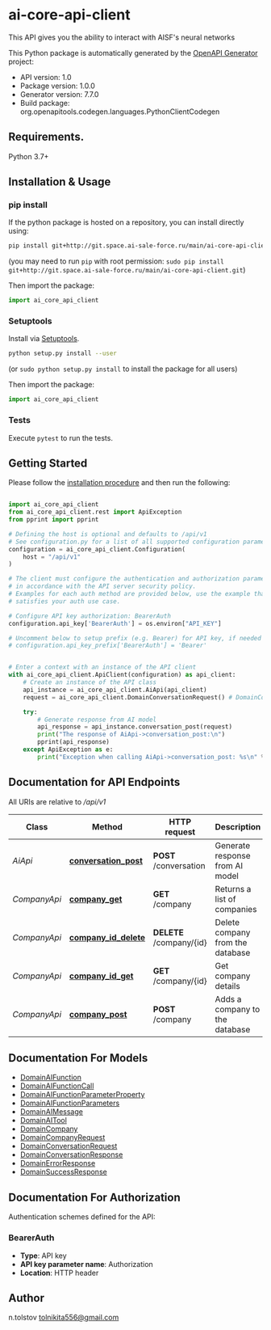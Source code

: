 # ai-core-api-client
This API gives you the ability to interact with AISF's neural networks

This Python package is automatically generated by the [OpenAPI Generator](https://openapi-generator.tech) project:

- API version: 1.0
- Package version: 1.0.0
- Generator version: 7.7.0
- Build package: org.openapitools.codegen.languages.PythonClientCodegen

## Requirements.

Python 3.7+

## Installation & Usage
### pip install

If the python package is hosted on a repository, you can install directly using:

```sh
pip install git+http://git.space.ai-sale-force.ru/main/ai-core-api-client.git
```
(you may need to run `pip` with root permission: `sudo pip install git+http://git.space.ai-sale-force.ru/main/ai-core-api-client.git`)

Then import the package:
```python
import ai_core_api_client
```

### Setuptools

Install via [Setuptools](http://pypi.python.org/pypi/setuptools).

```sh
python setup.py install --user
```
(or `sudo python setup.py install` to install the package for all users)

Then import the package:
```python
import ai_core_api_client
```

### Tests

Execute `pytest` to run the tests.

## Getting Started

Please follow the [installation procedure](#installation--usage) and then run the following:

```python

import ai_core_api_client
from ai_core_api_client.rest import ApiException
from pprint import pprint

# Defining the host is optional and defaults to /api/v1
# See configuration.py for a list of all supported configuration parameters.
configuration = ai_core_api_client.Configuration(
    host = "/api/v1"
)

# The client must configure the authentication and authorization parameters
# in accordance with the API server security policy.
# Examples for each auth method are provided below, use the example that
# satisfies your auth use case.

# Configure API key authorization: BearerAuth
configuration.api_key['BearerAuth'] = os.environ["API_KEY"]

# Uncomment below to setup prefix (e.g. Bearer) for API key, if needed
# configuration.api_key_prefix['BearerAuth'] = 'Bearer'


# Enter a context with an instance of the API client
with ai_core_api_client.ApiClient(configuration) as api_client:
    # Create an instance of the API class
    api_instance = ai_core_api_client.AiApi(api_client)
    request = ai_core_api_client.DomainConversationRequest() # DomainConversationRequest | Conversation Request

    try:
        # Generate response from AI model
        api_response = api_instance.conversation_post(request)
        print("The response of AiApi->conversation_post:\n")
        pprint(api_response)
    except ApiException as e:
        print("Exception when calling AiApi->conversation_post: %s\n" % e)

```

## Documentation for API Endpoints

All URIs are relative to */api/v1*

Class | Method | HTTP request | Description
------------ | ------------- | ------------- | -------------
*AiApi* | [**conversation_post**](docs/AiApi.md#conversation_post) | **POST** /conversation | Generate response from AI model
*CompanyApi* | [**company_get**](docs/CompanyApi.md#company_get) | **GET** /company | Returns a list of companies
*CompanyApi* | [**company_id_delete**](docs/CompanyApi.md#company_id_delete) | **DELETE** /company/{id} | Delete company from the database
*CompanyApi* | [**company_id_get**](docs/CompanyApi.md#company_id_get) | **GET** /company/{id} | Get company details
*CompanyApi* | [**company_post**](docs/CompanyApi.md#company_post) | **POST** /company | Adds a company to the database


## Documentation For Models

 - [DomainAIFunction](docs/DomainAIFunction.md)
 - [DomainAIFunctionCall](docs/DomainAIFunctionCall.md)
 - [DomainAIFunctionParameterProperty](docs/DomainAIFunctionParameterProperty.md)
 - [DomainAIFunctionParameters](docs/DomainAIFunctionParameters.md)
 - [DomainAIMessage](docs/DomainAIMessage.md)
 - [DomainAITool](docs/DomainAITool.md)
 - [DomainCompany](docs/DomainCompany.md)
 - [DomainCompanyRequest](docs/DomainCompanyRequest.md)
 - [DomainConversationRequest](docs/DomainConversationRequest.md)
 - [DomainConversationResponse](docs/DomainConversationResponse.md)
 - [DomainErrorResponse](docs/DomainErrorResponse.md)
 - [DomainSuccessResponse](docs/DomainSuccessResponse.md)


<a id="documentation-for-authorization"></a>
## Documentation For Authorization


Authentication schemes defined for the API:
<a id="BearerAuth"></a>
### BearerAuth

- **Type**: API key
- **API key parameter name**: Authorization
- **Location**: HTTP header


## Author

n.tolstov tolnikita556@gmail.com
